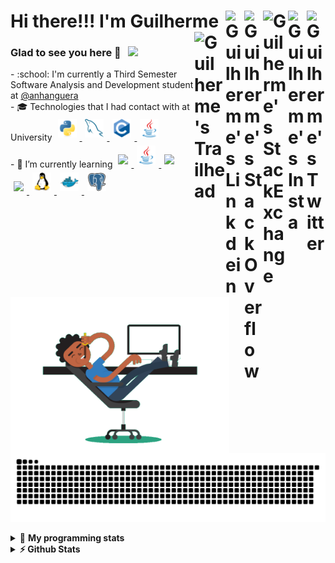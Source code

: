 <div align='left'><h1> Hi there!!! I'm Guilherme
<a href="https://twitter.com/iamgrodrigues" target="_blank" rel="nofollow">
    <img align="right" alt="Guilherme's Twitter" width="30px" src="https://www.vectorlogo.zone/logos/twitter/twitter-icon.svg" />
</a>
<a href="https://www.instagram.com/iamgrodrigues" target="_blank" rel="nofollow">
    <img align="right" alt="Guilherme's Insta" width="30px" src="https://www.vectorlogo.zone/logos/instagram/instagram-icon.svg" />
</a>
<a href="https://salesforce.stackexchange.com/users/93793/iamgrodrigues" target="_blank" rel="nofollow">
    <img align="right" alt="Guilherme's StackExchange" width="40px" src="https://cdn.sstatic.net/Sites/salesforce/Img/apple-touch-icon@2.png?v=2b5099539758" />
</a>
<a href="https://stackoverflow.com/users/14347023/iamgrodrigues" target="_blank" rel="nofollow">
    <img align="right" alt="Guilherme's StackOverflow" width="30px" src="https://www.vectorlogo.zone/logos/stackoverflow/stackoverflow-icon.svg" />
</a>
<a href="https://www.linkedin.com/in/iamgrodrigues" target="_blank" rel="nofollow">
    <img align="right" alt="Guilherme's Linkdein" width="30px" src="https://www.vectorlogo.zone/logos/linkedin/linkedin-icon.svg" />
</a>
<a href="https://trailblazer.me/id/iamgrodrigues" target="_blank" rel="nofollow">
    <img align="right" alt="Guilherme's Trailhead" width="50px" src="https://trailhead.salesforce.com/assets/trailhead-logo-5d3354441b4d8b97f21075b65e2aea266780d45943bbb36796ac25dc7cf4adc9.svg" />
</a>
</h1>
</div>

<div>
    <img src='https://github.com/iamgrodrigues/iamgrodrigues/blob/master/Assets/dev.gif' width="350" height="250" align='left'>
</div>

### Glad to see you here 👋 &nbsp; ![](https://visitor-badge.glitch.me/badge?page_id=iamgrodrigues.iamgrodrigues&style=flat-square&color=0088cc)
<div>
   - :school: I'm currently a Third Semester Software Analysis and Development student at
    <a href="https://www.anhanguera.com/">@anhanguera </a>
</div>
<div>
        - 🎓 Technologies that I had contact with at University
    <a href="https://www.python.org/" target="_blank" rel="nofollow">
       <img width="30px" style="padding:5px" src="https://raw.githubusercontent.com/devicons/devicon/master/icons/python/python-original.svg"/>
    </a>
    <a href="https://www.mysql.com/" target="_blank" rel="nofollow">
       <img width="30px" style="padding:5px" src="https://raw.githubusercontent.com/devicons/devicon/master/icons/mysql/mysql-original.svg"/>
    </a>
    <a href="https://en.wikipedia.org/wiki/C_(programming_language)#:~:text=C%20(%2Fsi%CB%90%2F%2C,efficiently%20to%20typical%20machine%20instructions." target="_blank" rel="nofollow">
       <img width="30px" style="padding:5px" src="https://raw.githubusercontent.com/devicons/devicon/master/icons/c/c-original.svg"/>
    </a>
    <a href="https://www.java.com/" target="_blank" rel="nofollow">
       <img width="30px" style="padding:5px" src="https://raw.githubusercontent.com/devicons/devicon/master/icons/java/java-original.svg"/>
    </a>
</div>
<div>
    - 🌱 I’m currently learning 
    <a href="https://www.salesforce.com/company/about-us/" target="_blank" rel="nofollow">
       <img width="30px" style="padding:5px" src="https://www.salesforce.com/content/dam/sfdc-docs/www/logos/logo-salesforce.svg"/>
    </a>
    <a href="https://www.java.com/" target="_blank" rel="nofollow">
       <img width="30px" style="padding:5px" src="https://raw.githubusercontent.com/devicons/devicon/master/icons/java/java-original.svg"/>
    </a>
    <a href="https://spring.io/" target="_blank" rel="nofollow">
       <img width="30px" style="padding:5px" src="https://www.vectorlogo.zone/logos/springio/springio-icon.svg"/>
    </a>
    <a href="https://angularjs.org/" target="_blank" rel="nofollow">
       <img width="30px" style="padding:5px" src="https://www.vectorlogo.zone/logos/angular/angular-icon.svg"/>
    </a>
    <a href="https://en.wikipedia.org/wiki/Linux" target="_blank" rel="nofollow">
       <img width="30px" style="padding:5px" src="https://raw.githubusercontent.com/devicons/devicon/master/icons/linux/linux-original.svg"/>
    </a>
    <a href="https://www.docker.com/" target="_blank" rel="nofollow">
       <img width="30px" style="padding:5px" src="https://raw.githubusercontent.com/devicons/devicon/master/icons/docker/docker-original.svg"/>
    </a>
    <a href="https://www.postgresql.org/" target="_blank" rel="nofollow">
        <img width="30px" style="padding:5px" src="https://raw.githubusercontent.com/devicons/devicon/master/icons/postgresql/postgresql-original.svg"/>
    </a>
</div>

![snake gif](https://github.com/iamgrodrigues/iamgrodrigues/blob/output/github-contribution-grid-snake.svg)

<details> 
 <summary>🤖 <b>My programming stats</b></summary>
<br>
  
<!--START_SECTION:waka-->
![Code Time](http://img.shields.io/badge/Code%20Time-1%2C832%20hrs%203%20mins-blue)

![Lines of code](https://img.shields.io/badge/From%20Hello%20World%20I%27ve%20Written-128%20Thousand%20lines%20of%20code-blue)

**🐱 My GitHub Data** 

> 🏆 45 Contributions in the Year 2022
 > 
> 📦 34.9 kB Used in GitHub's Storage 
 > 
> 💼 Opted to Hire
 > 
> 📜 19 Public Repositories 
 > 
> 🔑 1 Private Repository 
 > 
**I'm an Early 🐤** 

```text
🌞 Morning    13 commits     ███░░░░░░░░░░░░░░░░░░░░░░   12.75% 
🌆 Daytime    39 commits     █████████░░░░░░░░░░░░░░░░   38.24% 
🌃 Evening    29 commits     ███████░░░░░░░░░░░░░░░░░░   28.43% 
🌙 Night      21 commits     █████░░░░░░░░░░░░░░░░░░░░   20.59%

```
📅 **I'm Most Productive on Friday** 

```text
Monday       10 commits     ██░░░░░░░░░░░░░░░░░░░░░░░   9.8% 
Tuesday      4 commits      █░░░░░░░░░░░░░░░░░░░░░░░░   3.92% 
Wednesday    12 commits     ███░░░░░░░░░░░░░░░░░░░░░░   11.76% 
Thursday     19 commits     ████░░░░░░░░░░░░░░░░░░░░░   18.63% 
Friday       34 commits     ████████░░░░░░░░░░░░░░░░░   33.33% 
Saturday     0 commits      ░░░░░░░░░░░░░░░░░░░░░░░░░   0.0% 
Sunday       23 commits     █████░░░░░░░░░░░░░░░░░░░░   22.55%

```


📊 **This Week I Spent My Time On** 

```text
⌚︎ Time Zone: America/Sao_Paulo

💬 Programming Languages: 
Other                    14 mins             ████████████████████████░   98.44% 
sh                       0 secs              ░░░░░░░░░░░░░░░░░░░░░░░░░   1.56%

🔥 Editors: 
VS Code                  14 mins             ████████████████████████░   98.44% 
Zsh                      0 secs              ░░░░░░░░░░░░░░░░░░░░░░░░░   1.56%

🐱‍💻 Projects: 
RedeDor                  10 mins             ████████████████░░░░░░░░░   67.02% 
Unknown Project          4 mins              ███████░░░░░░░░░░░░░░░░░░   31.43% 
Terminal                 0 secs              ░░░░░░░░░░░░░░░░░░░░░░░░░   1.56%

💻 Operating System: 
WSL                      10 mins             █████████████████░░░░░░░░   68.57% 
Windows                  4 mins              ███████░░░░░░░░░░░░░░░░░░   31.43%

```

**I Mostly Code in Java** 

```text
Java                     8 repos             ███████████░░░░░░░░░░░░░░   44.44% 
JavaScript               5 repos             ███████░░░░░░░░░░░░░░░░░░   27.78% 
TypeScript               2 repos             ██░░░░░░░░░░░░░░░░░░░░░░░   11.11% 
CSS                      1 repo              █░░░░░░░░░░░░░░░░░░░░░░░░   5.56% 
Python                   1 repo              █░░░░░░░░░░░░░░░░░░░░░░░░   5.56%

```



 Last Updated on 17/09/2022 01:33:37 UTC
<!--END_SECTION:waka-->

</details>
<details>	
   <summary><b>⚡ Github Stats</b></summary>
<div>
   <img height="180em" src="https://github-readme-stats.vercel.app/api?username=iamgrodrigues&show_icons=true&hide_border=true&theme=gotham" />
   <img height="180em" src="https://github-readme-stats.vercel.app/api/top-langs/?username=iamgrodrigues&&show_icons=true&hide_border=true&layout=compact&langs_count=8&theme=gotham"/>
</div>
</details>
